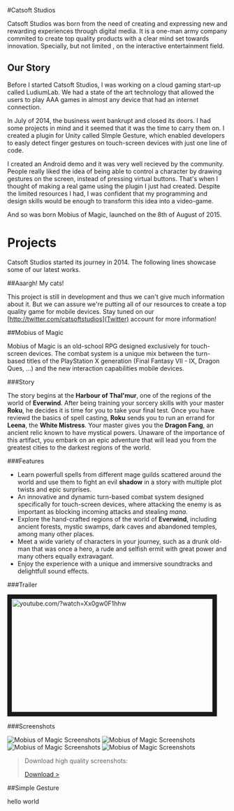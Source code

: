 #Catsoft Studios

Catsoft Studios was born from the need of creating and expressing new and rewarding experiences through digital media. It is a one-man army company commited to create top quality products with a clear mind set towards innovation. Specially, but not limited , on the interactive entertainment field.

## Our Story

Before I started Catsoft Studios, I was working on a cloud gaming start-up called LudiumLab. We had a state of the art technology that allowed the users to play AAA games in almost any device that had an internet connection.

In July of 2014, the business went bankrupt and closed its doors. I had some projects in mind and it seemed that it was the time to carry them on. I created a plugin for Unity called SImple Gesture, which enabled developers to easly detect finger gestures on touch-screen devices with just one line of code.

I created an Android demo and it was very well recieved by the community. People really liked the idea of being able to control a character by drawing gestures on the screen, instead of pressing virtual buttons. That's when I thought of making a real game using the plugin I just had created. Despite the limited resources I had, I was confident that my programming and design skills would be enough to transform this idea into a video-game.

And so was born Mobius of Magic, launched on the 8th of August of 2015.

# Projects

Catsoft Studios started its journey in 2014. The following lines showcase some of our latest works.

##Aaargh! My cats!

This project is still in development and thus we can't give much information about it. But we can assure we're putting all of our resources to create a top quality game for mobile devices. Stay tuned on our [http://twitter.com/catsoftstudios](Twitter) account for more information!

##Mobius of Magic

Mobius of Magic is an old-school RPG designed exclusively for touch-screen devices. The combat system is a unique mix between the turn-based titles of the PlayStation X generation (Final Fantasy VII - IX, Dragon Ques, ...) and the new interaction capabilities mobile devices.

###Story

The story begins at the **Harbour of Thal'mur**, one of the regions of the world of **Everwind**. After being training your sorcery skills with your master **Roku**, he decides it is time for you to take your final test. Once you have reviewd the basics of spell casting, **Roku** sends you to run an errand for **Leena**, the **White Mistress**. Your master gives you the **Dragon Fang**, an ancient relic known to have mystical powers. Unaware of the importance of this artifact, you embark on an epic adventure that will lead you from the greatest cities to the darkest regions of the world.

###Features

+ Learn powerfull spells from different mage guilds scattered around the world and use them to fight an evil **shadow** in a story with multiple plot twists and epic surprises.
+ An innovative and dynamic turn-based combat system designed specifically for touch-screen devices, where attacking the enemy is as important as blocking incoming attacks and stealing *mana*.
+ Explore the hand-crafted regions of the world of **Everwind**, including ancient forests, mystic swamps, dark caves and abandoned temples, among many other places.
+ Meet a wide variety of characters in your journey, such as a drunk old-man that was once a hero, a rude and selfish ermit with great power and many others equally extravagant.
+ Enjoy the experience with a unique and immersive soundtracks and delightfull sound effects.

###Trailer

<a href="http://www.youtube.com/watch?feature=player_embedded&v=Xx0gw0F1hhw
" target="_blank"><img src="http://img.youtube.com/vi/Xx0gw0F1hhw/0.jpg" 
alt="youtube.com/?watch=Xx0gw0F1hhw" width="460" height="259" border="10" /></a>

###Screenshots

![Mobius of Magic Screenshots](http://press.catsoft-studios.com/mobiusofmagic/image1.png)
![Mobius of Magic Screenshots](http://press.catsoft-studios.com/mobiusofmagic/image2.png)
![Mobius of Magic Screenshots](http://press.catsoft-studios.com/mobiusofmagic/image3.png)
![Mobius of Magic Screenshots](http://press.catsoft-studios.com/mobiusofmagic/image4.png)

> Download high quality screenshots:
>
> [Download >](mobiusofmagic/images.zip)

##Simple Gesture

hello world




